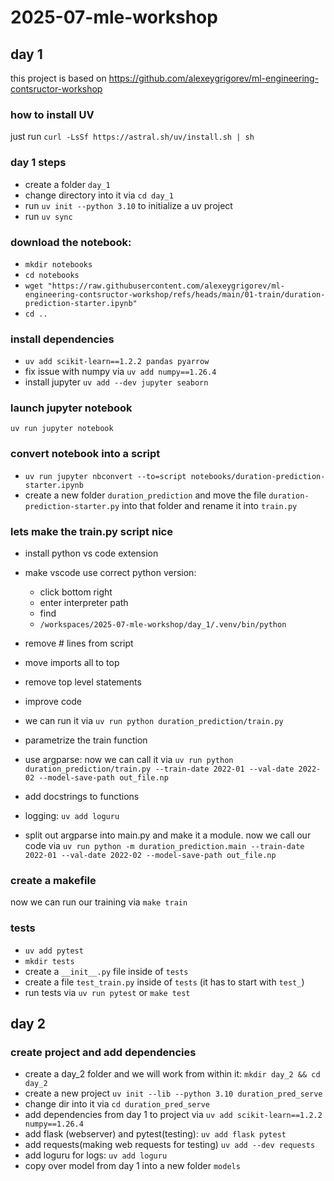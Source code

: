 # 2025-07-mle-workshop

## day 1

this project is based on https://github.com/alexeygrigorev/ml-engineering-contsructor-workshop

### how to install UV
just run `curl -LsSf https://astral.sh/uv/install.sh | sh`

### day 1 steps

- create a folder `day_1`
- change directory into it via `cd day_1`
- run `uv init --python 3.10` to initialize a uv project
- run `uv sync`

### download the notebook:

- `mkdir notebooks`
- `cd notebooks`
- `wget "https://raw.githubusercontent.com/alexeygrigorev/ml-engineering-contsructor-workshop/refs/heads/main/01-train/duration-prediction-starter.ipynb"`
- `cd ..`

### install dependencies
- `uv add scikit-learn==1.2.2 pandas pyarrow`
- fix issue with numpy via `uv add numpy==1.26.4`
- install jupyter `uv add --dev jupyter seaborn`

### launch jupyter notebook
`uv run jupyter notebook`

### convert notebook into a script
- `uv run jupyter nbconvert --to=script notebooks/duration-prediction-starter.ipynb`
- create a new folder `duration_prediction` and move the file `duration-prediction-starter.py` into that folder and rename it into `train.py`

### lets make the train.py script nice
- install python vs code extension
- make vscode use correct python version:
    - click bottom right
    - enter interpreter path
    - find
    - `/workspaces/2025-07-mle-workshop/day_1/.venv/bin/python`
    
- remove # lines from script
- move imports all to top
- remove top level statements
- improve code
- we can run it via `uv run python duration_prediction/train.py`
- parametrize the train function
- use argparse: now we can call it via `uv run python duration_prediction/train.py --train-date 2022-01 --val-date 2022-02 --model-save-path out_file.np`
- add docstrings to functions
- logging: `uv add loguru`
- split out argparse into main.py and make it a module. now we call our code via `uv run python -m duration_prediction.main --train-date 2022-01 --val-date 2022-02 --model-save-path out_file.np`


### create a makefile
now we can run our training via `make train`

### tests
- `uv add pytest`
- `mkdir tests`
- create a `__init__.py` file inside of `tests`
- create a file `test_train.py` inside of `tests` (it has to start with `test_`)
- run tests via `uv run pytest` or `make test`

## day 2

### create project and add dependencies
- create a day_2 folder and we will work from within it: `mkdir day_2 && cd day_2`
- create a new project `uv init --lib --python 3.10 duration_pred_serve`
- change dir into it via `cd duration_pred_serve`
- add dependencies from day 1 to project via `uv add scikit-learn==1.2.2 numpy==1.26.4`
- add flask (webserver) and pytest(testing): `uv add flask pytest`
- add requests(making web requests for testing) `uv add --dev requests` 
- add loguru for logs: `uv add loguru`
- copy over model from day 1 into a new folder `models`